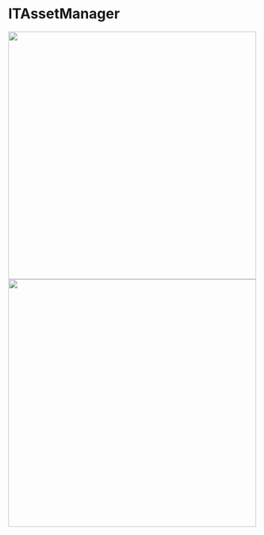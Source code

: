 # ITAssetManager

<table>
  <tr>
<image src= "https://mgill42.github.io/images/ITAssetsApp/IMG_1917.PNG" width="500">
<image src= "https://mgill42.github.io/images/ITAssetsApp/IMG_1918.PNG" width="500">
  </tr>
</table>
